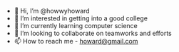 - 👋 Hi, I’m @howwyhoward
- 👀 I’m interested in getting into a good college
- 🌱 I’m currently learning computer science
- 💞️ I’m looking to collaborate on teamworks and efforts
- 📫 How to reach me - howard@gmail.com

<!---
howwyhoward/howwyhoward is a ✨ special ✨ repository because its `README.md` (this file) appears on your GitHub profile.
You can click the Preview link to take a look at your changes.
--->
